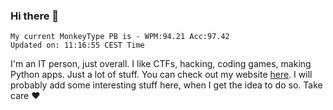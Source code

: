 ### Hi there 👋
<!-- PB START -->
```
My current MonkeyType PB is - WPM:94.21 Acc:97.42
Updated on: 11:16:55 CEST Time
```
<!-- PB END -->
I'm an IT person, just overall. I like CTFs, hacking, coding games, making Python apps. Just a lot of stuff.
You can check out my website [here](https://skill3472.github.io/).
I will probably add some interesting stuff here, when I get the idea to do so. Take care ❤️
